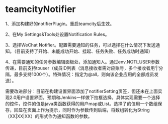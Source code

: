 # teamcityNotifier
1、添加构建好的notifierPlugin。重启teamcity后生效。

2、在My Settings&Tools处设置Notification Rules。

3、选择WeChat Notifier。配置需要通知的任务，可以选择在什么情况下发送通知。（目前支持了开始、未能成功开始、挂起、任务失败、任务成功时通知）

4、在需要通知的任务参数编辑面板处，添加通知人。通过env.NOTI_USER参数传递，目前支持touser（成员ID列表（消息接收者需对应账号，多个接收者用‘|’分隔，最多支持1000个）。特殊情况：指定为@all，则向该企业应用的全部成员发送）。



需要改进部分：目前在构建设置界面添加了notifierSetting页签，但还未在上面实现2.0用户设置界面，预期和Jenkins一样做下拉框选择。具体实现需要一个选择的控件，控件的值是java类函数获得的用户map或List。选择了的值用一个数组保存，回显在页面上作为提示，同时作为参数传到后端，将数组转化为String（XX|XX|XX）的形式作为通知函数的参数。




